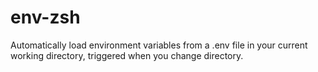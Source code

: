 env-zsh
=======

Automatically load environment variables from a .env file in your current working directory, triggered when you change directory.

